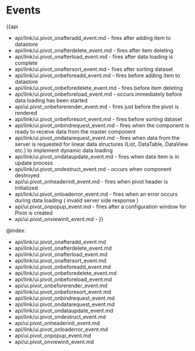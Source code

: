 Events
=======

{{api
- api/link/ui.pivot_onafteradd_event.md - fires after adding item to datastore
- api/link/ui.pivot_onafterdelete_event.md - fires after item deleting
- api/link/ui.pivot_onafterload_event.md - fires after data loading is complete
- api/link/ui.pivot_onaftersort_event.md - fires after sorting dataset
- api/link/ui.pivot_onbeforeadd_event.md - fires before adding item to datastore
- api/link/ui.pivot_onbeforedelete_event.md - fires before item deleting
- api/link/ui.pivot_onbeforeload_event.md - occurs immediately before data loading has been started
- api/ui.pivot_onbeforerender_event.md - fires just before the pivot is rendered
- api/link/ui.pivot_onbeforesort_event.md - fires before sorting dataset
- api/link/ui.pivot_onbindrequest_event.md - fires when the component is ready to receive data from the master component
- api/link/ui.pivot_ondatarequest_event.md - fires when data from the server is requested for linear data structures (List, DataTable, DataView etc.) to implement dynamic data loading
- api/link/ui.pivot_ondataupdate_event.md - fires when data item is in update process
- api/link/ui.pivot_ondestruct_event.md - occurs when component destroyed
- api/ui.pivot_onheaderinit_event.md - fires when pivot header is initialized
- api/link/ui.pivot_onloaderror_event.md - fires when an error occurs during data loading ( invalid server side response )
- api/ui.pivot_onpopup_event.md - fires after a configuration window for Pivot is created
- api/ui.pivot_onviewinit_event.md - 
}}

@index:
- api/link/ui.pivot_onafteradd_event.md
- api/link/ui.pivot_onafterdelete_event.md
- api/link/ui.pivot_onafterload_event.md
- api/link/ui.pivot_onaftersort_event.md
- api/link/ui.pivot_onbeforeadd_event.md
- api/link/ui.pivot_onbeforedelete_event.md
- api/link/ui.pivot_onbeforeload_event.md
- api/ui.pivot_onbeforerender_event.md
- api/link/ui.pivot_onbeforesort_event.md
- api/link/ui.pivot_onbindrequest_event.md
- api/link/ui.pivot_ondatarequest_event.md
- api/link/ui.pivot_ondataupdate_event.md
- api/link/ui.pivot_ondestruct_event.md
- api/ui.pivot_onheaderinit_event.md
- api/link/ui.pivot_onloaderror_event.md
- api/ui.pivot_onpopup_event.md
- api/ui.pivot_onviewinit_event.md


